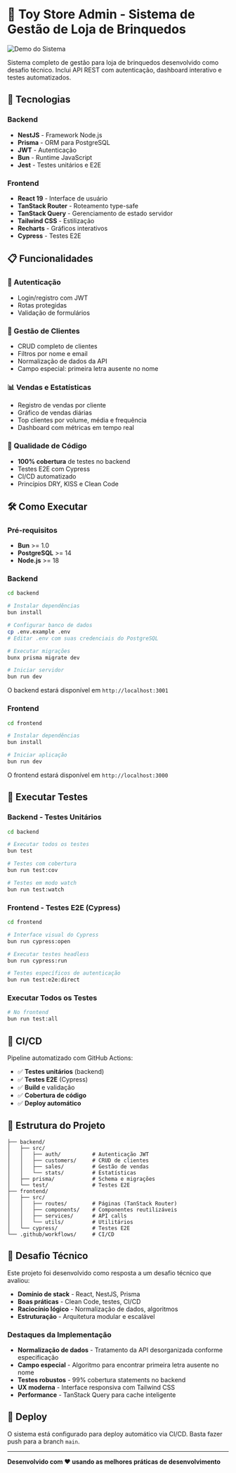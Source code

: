 # 🧸 Toy Store Admin - Sistema de Gestão de Loja de Brinquedos

![Demo do Sistema](./demo.gif)

Sistema completo de gestão para loja de brinquedos desenvolvido como desafio técnico. Inclui API REST com autenticação, dashboard interativo e testes automatizados.

## 🚀 Tecnologias

### Backend

- **NestJS** - Framework Node.js
- **Prisma** - ORM para PostgreSQL
- **JWT** - Autenticação
- **Bun** - Runtime JavaScript
- **Jest** - Testes unitários e E2E

### Frontend

- **React 19** - Interface de usuário
- **TanStack Router** - Roteamento type-safe
- **TanStack Query** - Gerenciamento de estado servidor
- **Tailwind CSS** - Estilização
- **Recharts** - Gráficos interativos
- **Cypress** - Testes E2E

## 📋 Funcionalidades

### 🔐 Autenticação

- Login/registro com JWT
- Rotas protegidas
- Validação de formulários

### 👥 Gestão de Clientes

- CRUD completo de clientes
- Filtros por nome e email
- Normalização de dados da API
- Campo especial: primeira letra ausente no nome

### 📊 Vendas e Estatísticas

- Registro de vendas por cliente
- Gráfico de vendas diárias
- Top clientes por volume, média e frequência
- Dashboard com métricas em tempo real

### 🧪 Qualidade de Código

- **100% cobertura** de testes no backend
- Testes E2E com Cypress
- CI/CD automatizado
- Princípios DRY, KISS e Clean Code

## 🛠️ Como Executar

### Pré-requisitos

- **Bun** >= 1.0
- **PostgreSQL** >= 14
- **Node.js** >= 18

### Backend

```bash
cd backend

# Instalar dependências
bun install

# Configurar banco de dados
cp .env.example .env
# Editar .env com suas credenciais do PostgreSQL

# Executar migrações
bunx prisma migrate dev

# Iniciar servidor
bun run dev
```

O backend estará disponível em `http://localhost:3001`

### Frontend

```bash
cd frontend

# Instalar dependências
bun install

# Iniciar aplicação
bun run dev
```

O frontend estará disponível em `http://localhost:3000`

## 🧪 Executar Testes

### Backend - Testes Unitários

```bash
cd backend

# Executar todos os testes
bun test

# Testes com cobertura
bun run test:cov

# Testes em modo watch
bun run test:watch
```

### Frontend - Testes E2E (Cypress)

```bash
cd frontend

# Interface visual do Cypress
bun run cypress:open

# Executar testes headless
bun run cypress:run

# Testes específicos de autenticação
bun run test:e2e:direct
```

### Executar Todos os Testes

```bash
# No frontend
bun run test:all
```

## 🔄 CI/CD

Pipeline automatizado com GitHub Actions:

- ✅ **Testes unitários** (backend)
- ✅ **Testes E2E** (Cypress)
- ✅ **Build** e validação
- ✅ **Cobertura de código**
- ✅ **Deploy automático**

## 📁 Estrutura do Projeto

```
├── backend/
│   ├── src/
│   │   ├── auth/          # Autenticação JWT
│   │   ├── customers/     # CRUD de clientes
│   │   ├── sales/         # Gestão de vendas
│   │   └── stats/         # Estatísticas
│   ├── prisma/            # Schema e migrações
│   └── test/              # Testes E2E
├── frontend/
│   ├── src/
│   │   ├── routes/        # Páginas (TanStack Router)
│   │   ├── components/    # Componentes reutilizáveis
│   │   ├── services/      # API calls
│   │   └── utils/         # Utilitários
│   └── cypress/           # Testes E2E
└── .github/workflows/     # CI/CD
```

## 🎯 Desafio Técnico

Este projeto foi desenvolvido como resposta a um desafio técnico que avaliou:

- **Domínio de stack** - React, NestJS, Prisma
- **Boas práticas** - Clean Code, testes, CI/CD
- **Raciocínio lógico** - Normalização de dados, algoritmos
- **Estruturação** - Arquitetura modular e escalável

### Destaques da Implementação

- **Normalização de dados** - Tratamento da API desorganizada conforme especificação
- **Campo especial** - Algoritmo para encontrar primeira letra ausente no nome
- **Testes robustos** - 99% cobertura statements no backend
- **UX moderna** - Interface responsiva com Tailwind CSS
- **Performance** - TanStack Query para cache inteligente

## 🚀 Deploy

O sistema está configurado para deploy automático via CI/CD. Basta fazer push para a branch `main`.

---

**Desenvolvido com ❤️ usando as melhores práticas de desenvolvimento**
